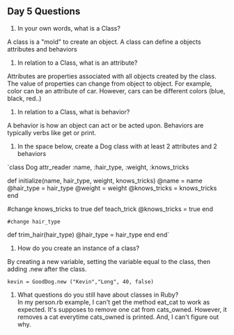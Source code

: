 ## Day 5 Questions

1. In your own words, what is a Class? <br>

  A class is a "mold" to create an object. A class can define a objects attributes and behaviors

1. In relation to a Class, what is an attribute? <br>

  Attributes are properties associated with all objects created by the class. The value of properties can change from object to object. For example, color can be an attribute of car. However, cars can be different colors (blue, black, red..)

1. In relation to a Class, what is behavior? <br>

  A behavior is how an object can act or be acted upon. Behaviors are typically verbs like get or print.

1. In the space below, create a Dog class with at least 2 attributes and 2 behaviors <br>

  `class Dog
  attr_reader :name, :hair_type, :weight, :knows_tricks

  def initialize(name, hair_type, weight, knows_tricks)
      @name  = name
      @hair_type   = hair_type
      @weight    = weight
      @knows_tricks = knows_tricks
  end

  #change knows_tricks to true
  def teach_trick
      @knows_tricks = true
  end

    #change hair_type
  def trim_hair(hair_type)
      @hair_type = hair_type
  end
end`

1. How do you create an instance of a class? <br>

  By creating a new variable, setting the variable equal to the class, then adding .new after the class.

  `kevin = GoodDog.new ("Kevin","Long", 40, false)`

1. What questions do you still have about classes in Ruby? <br>
In my person.rb example, I can't get the method eat_cat to work as expected. It's supposes to remove one cat from cats_owned.
However, it removes a cat everytime cats_owned is printed. And, I can't figure out why.
